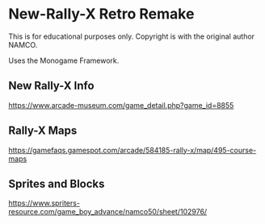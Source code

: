# New-Rally-X Retro Remake
This is for educational purposes only. Copyright is with the original author NAMCO.

Uses the Monogame Framework.

## New Rally-X Info
https://www.arcade-museum.com/game_detail.php?game_id=8855

## Rally-X Maps
https://gamefaqs.gamespot.com/arcade/584185-rally-x/map/495-course-maps

## Sprites and Blocks
https://www.spriters-resource.com/game_boy_advance/namco50/sheet/102976/